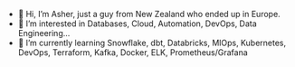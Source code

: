 - 👋 Hi, I’m Asher, just a guy from New Zealand who ended up in Europe. 
- 👀 I’m interested in Databases, Cloud, Automation, DevOps, Data Engineering...
- 🌱 I’m currently learning Snowflake, dbt, Databricks, MlOps, Kubernetes, DevOps, Terraform, Kafka, Docker, ELK, Prometheus/Grafana

<!---
ash3rr/ash3rr is a ✨ special ✨ repository because its `README.md` (this file) appears on your GitHub profile.
You can click the Preview link to take a look at your changes.
--->
